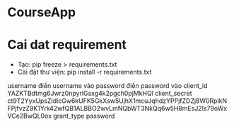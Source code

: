 # CourseApp

# Cai dat requirement

- Tạo: pip freeze > requirements.txt
- Cài đặt thư viện: pip install -r requirements.txt

username điền username vào
password điền password vào
client_id YAZKTBdtmg6Jwrz0npyrlGsxg4k2pgch0pjMkHQl
client_secret ct9T2YyxUpsZIdlcGw6kUFK5GkXsw5UjhX1mcuJqhdzYPPjfZDZj8W0RplkNFPjfvzZ9K1Yrk42wfQB1ALBBO2wvLmNQbWT3NkQq6w5H8mEsJ2Is79oWxVCe2BwQL0ox
grant_type password

